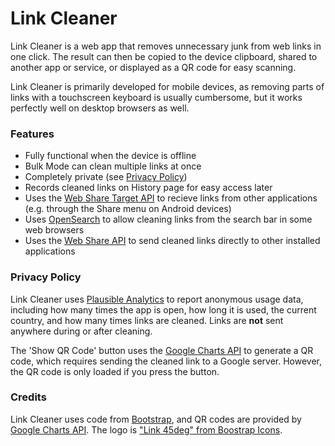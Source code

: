 # Link Cleaner

Link Cleaner is a web app that removes unnecessary junk from web links in one click. The result can then be copied to the device clipboard, shared to another app or service, or displayed as a QR code for easy scanning.

Link Cleaner is primarily developed for mobile devices, as removing parts of links with a touchscreen keyboard is usually cumbersome, but it works perfectly well on desktop browsers as well.

### Features

- Fully functional when the device is offline
- Bulk Mode can clean multiple links at once
- Completely private (see [Privacy Policy](#privacy-policy))
- Records cleaned links on History page for easy access later
- Uses the [Web Share Target API](https://w3c.github.io/web-share-target/) to recieve links from other applications (e.g. through the Share menu on Android devices)
- Uses [OpenSearch](https://developer.mozilla.org/en-US/docs/Web/OpenSearch) to allow cleaning links from the search bar in some web browsers
- Uses the [Web Share API](https://developer.mozilla.org/en-US/docs/Web/API/Web_Share_API) to send cleaned links directly to other installed applications

### Privacy Policy

Link Cleaner uses [Plausible Analytics](https://plausible.io) to report anonymous usage data, including how many times the app is open, how long it is used, the current country, and how many times links are cleaned. Links are **not** sent anywhere during or after cleaning.

The 'Show QR Code' button uses the [Google Charts API](https://developers.google.com/chart/infographics/docs/qr_codes) to generate a QR code, which requires sending the cleaned link to a Google server. However, the QR code is only loaded if you press the button.

### Credits

Link Cleaner uses code from [Bootstrap](https://getbootstrap.com/), and QR codes are provided by [Google Charts API](https://developers.google.com/chart/infographics/docs/qr_codes). The logo is ["Link 45deg" from Boostrap Icons](https://icons.getbootstrap.com/icons/link-45deg/).
